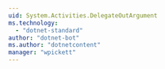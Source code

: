 ```yaml
---
uid: System.Activities.DelegateOutArgument
ms.technology: 
  - "dotnet-standard"
author: "dotnet-bot"
ms.author: "dotnetcontent"
manager: "wpickett"
---
```

